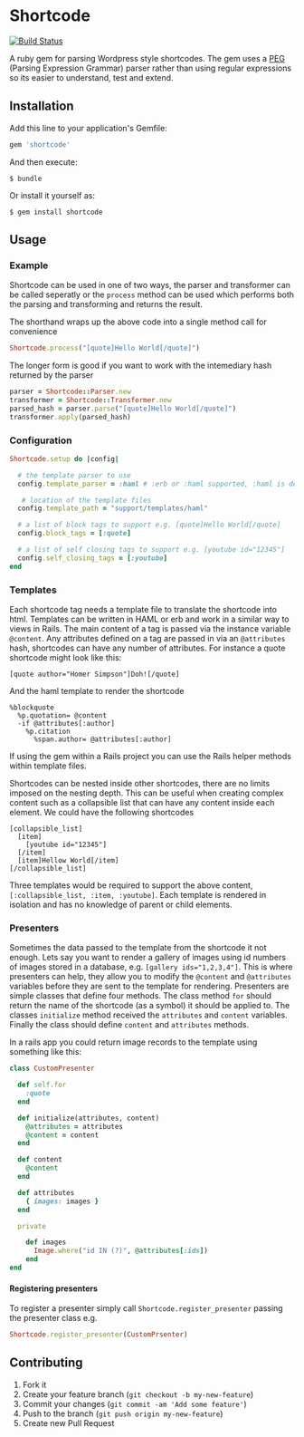 # Shortcode

[![Build Status](https://travis-ci.org/kernow/shortcode.png?branch=master)](https://travis-ci.org/kernow/shortcode)

A ruby gem for parsing Wordpress style shortcodes. The gem uses a [PEG](http://en.wikipedia.org/wiki/Parsing_expression_grammar) (Parsing Expression Grammar) parser rather than using regular expressions so its easier to understand, test and extend.

## Installation

Add this line to your application's Gemfile:

```ruby
gem 'shortcode'
```

And then execute:

```
$ bundle
```

Or install it yourself as:

```
$ gem install shortcode
```

## Usage

### Example

Shortcode can be used in one of two ways, the parser and transformer can be called seperatly or the `process` method can be used which performs both the parsing and transforming and returns the result.

The shorthand wraps up the above code into a single method call for convenience

```ruby
Shortcode.process("[quote]Hello World[/quote]")
```

The longer form is good if you want to work with the intemediary hash returned by the parser

```ruby
parser = Shortcode::Parser.new
transformer = Shortcode::Transformer.new
parsed_hash = parser.parse("[quote]Hello World[/quote]")
transformer.apply(parsed_hash)
```

### Configuration

```ruby
Shortcode.setup do |config|

  # the template parser to use
  config.template_parser = :haml # :erb or :haml supported, :haml is default

   # location of the template files
  config.template_path = "support/templates/haml"

  # a list of block tags to support e.g. [quote]Hello World[/quote]
  config.block_tags = [:quote]

  # a list of self closing tags to support e.g. [youtube id="12345"]
  config.self_closing_tags = [:youtube]
end
```

### Templates

Each shortcode tag needs a template file to translate the shortcode into html. Templates can be written in HAML or erb and work in
a similar way to views in Rails. The main content of a tag is passed via the instance variable `@content`. Any attributes defined on a tag are passed in via an `@attributes` hash, shortcodes can have any number of attributes. For instance a quote shortcode might look like this:

    [quote author="Homer Simpson"]Doh![/quote]

And the haml template to render the shortcode

```haml
%blockquote
  %p.quotation= @content
  -if @attributes[:author]
    %p.citation
      %span.author= @attributes[:author]
```

If using the gem within a Rails project you can use the Rails helper methods within template files.

Shortcodes can be nested inside other shortcodes, there are no limits imposed on the nesting depth. This can be useful when creating complex content such as a collapsible list that can have any content inside each element. We could have the following shortcodes

    [collapsible_list]
      [item]
        [youtube id="12345"]
      [/item]
      [item]Hellow World[/item]
    [/collapsible_list]

Three templates would be required to support the above content, `[:collapsible_list, :item, :youtube]`. Each template is rendered in isolation and has no knowledge of parent or child elements.

### Presenters

Sometimes the data passed to the template from the shortcode it not enough. Lets say you want to render a gallery of images using id numbers of images stored in a database, e.g. `[gallery ids="1,2,3,4"]`. This is where presenters can help, they allow you to modify the `@content` and `@attributes` variables before they are sent to the template for rendering. Presenters are simple classes that define four methods. The class method `for` should return the name of the shortcode (as a symbol) it should be applied to. The classes `initialize` method received the `attributes` and `content` variables. Finally the class should define `content` and `attributes` methods.

In a rails app you could return image records to the template using something like this:

```ruby
class CustomPresenter

  def self.for
    :quote
  end

  def initialize(attributes, content)
    @attributes = attributes
    @content = content
  end

  def content
    @content
  end

  def attributes
    { images: images }
  end

  private

    def images
      Image.where("id IN (?)", @attributes[:ids])
    end
end
```

#### Registering presenters

To register a presenter simply call `Shortcode.register_presenter` passing the presenter class e.g.

```ruby
Shortcode.register_presenter(CustomPrsenter)
```

## Contributing

1. Fork it
2. Create your feature branch (`git checkout -b my-new-feature`)
3. Commit your changes (`git commit -am 'Add some feature'`)
4. Push to the branch (`git push origin my-new-feature`)
5. Create new Pull Request

